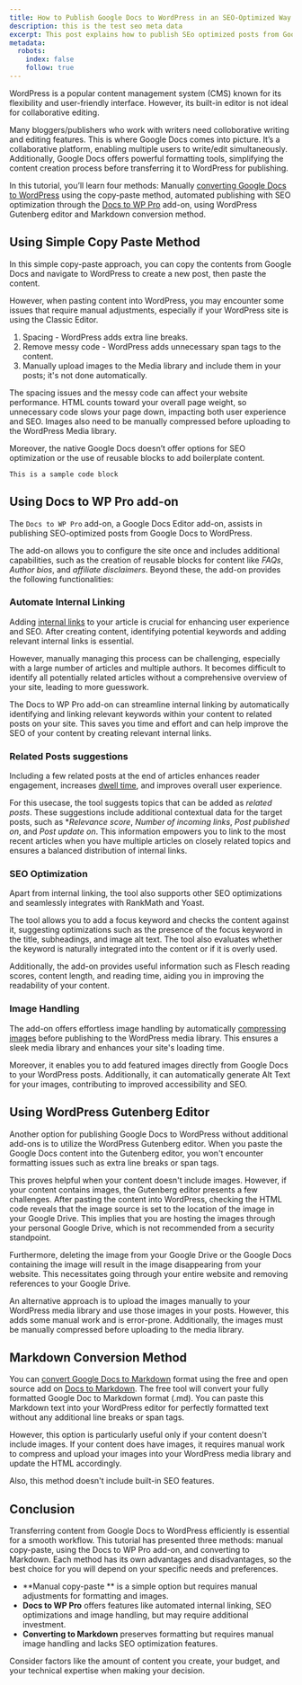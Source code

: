 ```yaml
---
title: How to Publish Google Docs to WordPress in an SEO-Optimized Way
description: this is the test seo meta data
excerpt: This post explains how to publish SEo optimized posts from Google Docs to WordPress
metadata:
  robots:
    index: false
    follow: true
---
```



WordPress is a popular content management system (CMS) known for its flexibility and user-friendly interface. However, its built-in editor is not ideal for collaborative editing. 

Many bloggers/publishers who work with writers need colloborative writing and editing features. 
This is where Google Docs comes into picture. It’s a collaborative platform, enabling multiple users to write/edit simultaneously. Additionally, Google Docs offers powerful formatting tools, simplifying the content creation process before transferring it to WordPress for publishing.

In this tutorial, you’ll learn four methods: Manually [converting Google Docs to WordPress](https://www.docstowp.pro) using the copy-paste method, automated publishing with SEO optimization through the [Docs to WP Pro](https://workspace.google.com/marketplace/app/docs_to_wp_pro/346830534164) add-on, using WordPress Gutenberg editor and Markdown conversion method. 

## Using Simple Copy Paste Method

In this simple copy-paste approach, you can copy the contents from Google Docs and navigate to WordPress to create a new post, then paste the content.

However, when pasting content into WordPress, you may encounter some issues that require manual adjustments, especially if your WordPress site is using the Classic Editor.

1. Spacing - WordPress adds extra line breaks.
2. Remove messy code - WordPress adds unnecessary span tags to the content.
3. Manually upload images to the Media library and include them in your posts; it's not done automatically.

The spacing issues and the messy code can affect your website performance. HTML counts toward your overall page weight, so unnecessary code slows your page down, impacting both user experience and SEO. Images also need to be manually compressed before uploading to the WordPress Media library.

Moreover, the native Google Docs doesn’t offer options for SEO optimization or the use of reusable blocks to add boilerplate content.

```
This is a sample code block
```
## Using Docs to WP Pro add-on

The `Docs to WP Pro` add-on, a Google Docs Editor add-on, assists in publishing SEO-optimized posts from Google Docs to WordPress.

The add-on allows you to configure the site once and includes additional capabilities, such as the creation of reusable blocks for content like *FAQs*, *Author bios*, and *affiliate disclaimers*. Beyond these, the add-on provides the following functionalities:

### Automate  Internal Linking

Adding [internal links](https://ahrefs.com/seo/glossary/internal-link) to your article is crucial for enhancing user experience and SEO. After creating content, identifying potential keywords and adding relevant internal links is essential. 

However, manually managing this process can be challenging, especially with a large number of articles and multiple authors. It becomes difficult to identify all potentially related articles without a comprehensive overview of your site, leading to more guesswork.

The Docs to WP Pro add-on can streamline internal linking by automatically identifying and linking relevant keywords within your content to related posts on your site. This saves you time and effort and can help improve the SEO of your content by creating relevant internal links.

### Related Posts suggestions

Including a few related posts at the end of articles enhances reader engagement, increases [dwell time](https://www.semrush.com/blog/dwell-time/), and improves overall user experience.

For this usecase, the tool suggests topics that can be added as *related posts*. These suggestions include additional contextual data for the target posts, such as **Relevance score*, *Number of incoming links*, *Post published on*, and *Post update on*. This information empowers you to link to the most recent articles when you have multiple articles on closely related topics and ensures a balanced distribution of internal links.

### SEO Optimization

Apart from internal linking, the tool also supports other SEO optimizations and seamlessly integrates with RankMath and Yoast.

The tool allows you to add a focus keyword and checks the content against it, suggesting optimizations such as the presence of the focus keyword in the title, subheadings, and image alt text. 
The tool also evaluates whether the keyword is naturally integrated into the content or if it is overly used.

Additionally, the add-on provides useful information such as Flesch reading scores, content length, and reading time, aiding you in improving the readability of your content.

### Image Handling

The add-on offers effortless image handling by automatically [compressing images](https://www.freecodecamp.org/news/image-optimization-558d9f449e3/) before publishing to the WordPress media library. This ensures a sleek media library and enhances your site's loading time.

Moreover, it enables you to add featured images directly from Google Docs to your WordPress posts. Additionally, it can automatically generate Alt Text for your images, contributing to improved accessibility and SEO.

## Using WordPress Gutenberg Editor

Another option for publishing Google Docs to WordPress without additional add-ons is to utilize the WordPress Gutenberg editor. When you paste the Google Docs content into the Gutenberg editor, you won't encounter formatting issues such as extra line breaks or span tags.

This proves helpful when your content doesn't include images. However, if your content contains images, the Gutenberg editor presents a few challenges. After pasting the content into WordPress, checking the HTML code reveals that the image source is set to the location of the image in your Google Drive. This implies that you are hosting the images through your personal Google Drive, which is not recommended from a security standpoint.

Furthermore, deleting the image from your Google Drive or the Google Docs containing the image will result in the image disappearing from your website. This necessitates going through your entire website and removing references to your Google Drive.

An alternative approach is to upload the images manually to your WordPress media library and use those images in your posts. However, this adds some manual work and is error-prone. Additionally, the images must be manually compressed before uploading to the media library.

## Markdown Conversion Method

You can [convert Google Docs to Markdown](https://www.docstomarkdown.pro/) format using the free and open source add on [Docs to Markdown](https://workspace.google.com/marketplace/app/docs_to_markdown/700168918607). The free tool will convert your fully formatted Google Doc to Markdown format (.md). You can paste this Markdown text into your WordPress editor for perfectly formatted text without any additional line breaks or span tags.

However, this option is particularly useful only if your content doesn't include images. If your content does have images, it requires manual work to compress and upload your images into your WordPress media library and update the HTML accordingly.

Also, this method doesn't include built-in SEO features.

## Conclusion

Transferring content from Google Docs to WordPress efficiently is essential for a smooth workflow. This tutorial has presented three methods: manual copy-paste, using the Docs to WP Pro add-on, and converting to Markdown. Each method has its own advantages and disadvantages, so the best choice for you will depend on your specific needs and preferences.

- **Manual copy-paste ** is a simple option but requires manual adjustments for formatting and images.
- **Docs to WP Pro** offers features like automated internal linking, SEO optimizations and image handling, but may require additional investment.
- **Converting to Markdown** preserves formatting but requires manual image handling and lacks SEO optimization features.

Consider factors like the amount of content you create, your budget, and your technical expertise when making your decision.